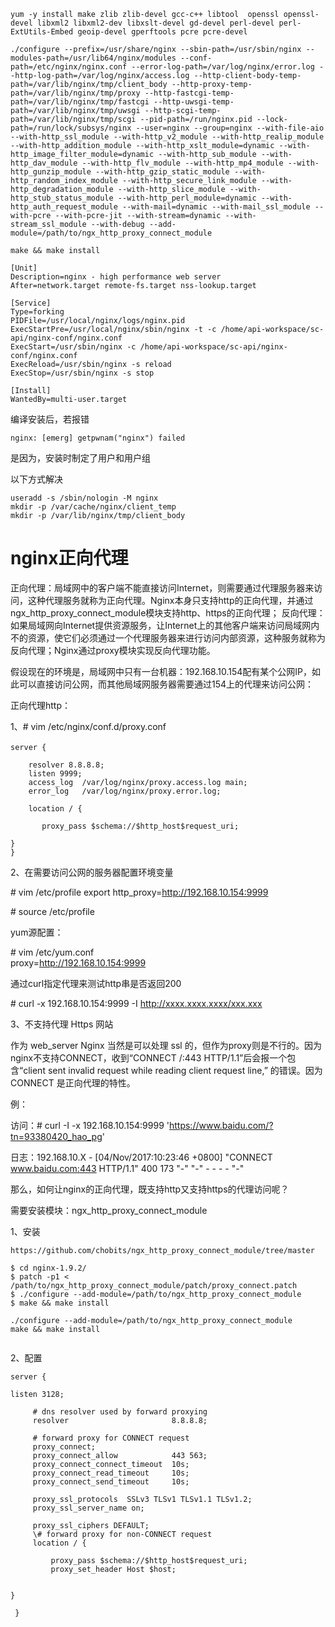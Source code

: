 ```
yum -y install make zlib zlib-devel gcc-c++ libtool  openssl openssl-devel libxml2 libxml2-dev libxslt-devel gd-devel perl-devel perl-ExtUtils-Embed geoip-devel gperftools pcre pcre-devel
```

```
./configure --prefix=/usr/share/nginx --sbin-path=/usr/sbin/nginx --modules-path=/usr/lib64/nginx/modules --conf-path=/etc/nginx/nginx.conf --error-log-path=/var/log/nginx/error.log --http-log-path=/var/log/nginx/access.log --http-client-body-temp-path=/var/lib/nginx/tmp/client_body --http-proxy-temp-path=/var/lib/nginx/tmp/proxy --http-fastcgi-temp-path=/var/lib/nginx/tmp/fastcgi --http-uwsgi-temp-path=/var/lib/nginx/tmp/uwsgi --http-scgi-temp-path=/var/lib/nginx/tmp/scgi --pid-path=/run/nginx.pid --lock-path=/run/lock/subsys/nginx --user=nginx --group=nginx --with-file-aio --with-http_ssl_module --with-http_v2_module --with-http_realip_module --with-http_addition_module --with-http_xslt_module=dynamic --with-http_image_filter_module=dynamic --with-http_sub_module --with-http_dav_module --with-http_flv_module --with-http_mp4_module --with-http_gunzip_module --with-http_gzip_static_module --with-http_random_index_module --with-http_secure_link_module --with-http_degradation_module --with-http_slice_module --with-http_stub_status_module --with-http_perl_module=dynamic --with-http_auth_request_module --with-mail=dynamic --with-mail_ssl_module --with-pcre --with-pcre-jit --with-stream=dynamic --with-stream_ssl_module --with-debug --add-module=/path/to/ngx_http_proxy_connect_module
```

```
make && make install
```

```
[Unit]
Description=nginx - high performance web server
After=network.target remote-fs.target nss-lookup.target

[Service]
Type=forking
PIDFile=/usr/local/nginx/logs/nginx.pid
ExecStartPre=/usr/local/nginx/sbin/nginx -t -c /home/api-workspace/sc-api/nginx-conf/nginx.conf
ExecStart=/usr/sbin/nginx -c /home/api-workspace/sc-api/nginx-conf/nginx.conf
ExecReload=/usr/sbin/nginx -s reload
ExecStop=/usr/sbin/nginx -s stop

[Install]
WantedBy=multi-user.target
```

编译安装后，若报错

```
nginx: [emerg] getpwnam("nginx") failed
```

是因为，安装时制定了用户和用户组

以下方式解决

```
useradd -s /sbin/nologin -M nginx
mkdir -p /var/cache/nginx/client_temp
mkdir -p /var/lib/nginx/tmp/client_body
```



# nginx正向代理

 

正向代理：局域网中的客户端不能直接访问Internet，则需要通过代理服务器来访问，这种代理服务就称为正向代理。Nginx本身只支持http的正向代理，并通过ngx_http_proxy_connect_module模块支持http、https的正向代理；
反向代理：如果局域网向Internet提供资源服务，让Internet上的其他客户端来访问局域网内不的资源，使它们必须通过一个代理服务器来进行访问内部资源，这种服务就称为反向代理；Nginx通过proxy模块实现反向代理功能。

假设现在的环境是，局域网中只有一台机器：192.168.10.154配有某个公网IP，如此可以直接访问公网，而其他局域网服务器需要通过154上的代理来访问公网： 

正向代理http：

1、# vim /etc/nginx/conf.d/proxy.conf

```
server {　　

    resolver 8.8.8.8; 
    listen 9999;
    access_log  /var/log/nginx/proxy.access.log main;
    error_log   /var/log/nginx/proxy.error.log;

    location / {

       proxy_pass $schema://$http_host$request_uri;
    
}
}
```

2、在需要访问公网的服务器配置环境变量

\# vim /etc/profile
export http_proxy=http://192.168.10.154:9999

\# source /etc/profile

 

yum源配置：

\# vim /etc/yum.conf   
proxy=http://192.168.10.154:9999

 

通过curl指定代理来测试http串是否返回200

\# curl -x 192.168.10.154:9999 -I http://xxxx.xxxx.xxxx/xxx.xxx

 

3、不支持代理 Https 网站

作为 web_server Nginx 当然是可以处理 ssl  的，但作为proxy则是不行的。因为nginx不支持CONNECT，收到“CONNECT /:443  HTTP/1.1”后会报一个包含“client sent invalid request while reading client  request line,” 的错误。因为 CONNECT 是正向代理的特性。

例：

访问：# curl -I -x 192.168.10.154:9999 'https://www.baidu.com/?tn=93380420_hao_pg'

日志：192.168.10.X - [04/Nov/2017:10:23:46 +0800] "CONNECT www.baidu.com:443 HTTP/1.1" 400 173 "-" "-" - - - - "-"

 

那么，如何让nginx的正向代理，既支持http又支持https的代理访问呢？

需要安装模块：ngx_http_proxy_connect_module

1、安装

```
https://github.com/chobits/ngx_http_proxy_connect_module/tree/master

$ cd nginx-1.9.2/
$ patch -p1 < /path/to/ngx_http_proxy_connect_module/patch/proxy_connect.patch
$ ./configure --add-module=/path/to/ngx_http_proxy_connect_module
$ make && make install
```



```
./configure --add-module=/path/to/ngx_http_proxy_connect_module
make && make install
 
```

2、配置


```
server {

listen 3128;

     # dns resolver used by forward proxying
     resolver                       8.8.8.8;

     # forward proxy for CONNECT request
     proxy_connect;
     proxy_connect_allow            443 563;
     proxy_connect_connect_timeout  10s;
     proxy_connect_read_timeout     10s;
     proxy_connect_send_timeout     10s;
     
     proxy_ssl_protocols  SSLv3 TLSv1 TLSv1.1 TLSv1.2;
     proxy_ssl_server_name on;

     proxy_ssl_ciphers DEFAULT;
     \# forward proxy for non-CONNECT request
     location / {

         proxy_pass $schema://$http_host$request_uri;
         proxy_set_header Host $host;
     

}

 }
```